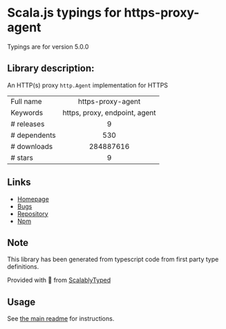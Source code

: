 
# Scala.js typings for https-proxy-agent

Typings are for version 5.0.0

## Library description:
An HTTP(s) proxy `http.Agent` implementation for HTTPS

|                    |                 |
| ------------------ | :-------------: |
| Full name          | https-proxy-agent |
| Keywords           | https, proxy, endpoint, agent |
| # releases         | 9 |
| # dependents       | 530 |
| # downloads        | 284887616 |
| # stars            | 9 |

## Links
- [Homepage](https://github.com/TooTallNate/node-https-proxy-agent#readme)
- [Bugs](https://github.com/TooTallNate/node-https-proxy-agent/issues)
- [Repository](https://github.com/TooTallNate/node-https-proxy-agent)
- [Npm](https://www.npmjs.com/package/https-proxy-agent)
    


## Note
This library has been generated from typescript code from first party type definitions.

Provided with :purple_heart: from [ScalablyTyped](https://github.com/oyvindberg/ScalablyTyped)

## Usage
See [the main readme](../../readme.md) for instructions.


